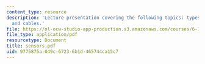 ```yaml
---
content_type: resource
description: 'Lecture presentation covering the following topics: types of sensors,
  and cables.'
file: https://ol-ocw-studio-app-production.s3.amazonaws.com/courses/6-186-mobile-autonomous-systems-laboratory-january-iap-2005/9775875a049c67236b1d465744ca15c7_sensors.pdf
file_type: application/pdf
resourcetype: Document
title: sensors.pdf
uid: 9775875a-049c-6723-6b1d-465744ca15c7
---
```

